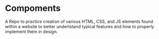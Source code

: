 # Compoments
A Repo to practice creation of various HTML, CSS, and JS elements found within a website to better undertstand typical features and how to properly implement them in design.
